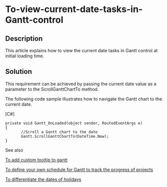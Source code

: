 # To-view-current-date-tasks-in-Gantt-control

## Description

This article explains how to view the current date tasks in Gantt control at initial loading time.

## Solution

This requirement can be achieved by passing the current date value as a parameter to the ScrollGanttChartTo method.

The following code sample illustrates how to navigate the Gantt chart to the current date.

[C#]

```
private void Gantt_OnLoaded(object sender, RoutedEventArgs e)
{
       //Scroll a Gantt chart to the date
       Gantt.ScrollGanttChartTo(DateTime.Now);
}
```

See also

[To add custom tooltip to gantt](https://help.syncfusion.com/wpf/gantt/customtooltip)

[To define your own schedule for Gantt to track the progress of projects](https://help.syncfusion.com/wpf/gantt/custom-schedule)

[To differentiate the dates of holidays](https://help.syncfusion.com/wpf/gantt/holidays-customization)

